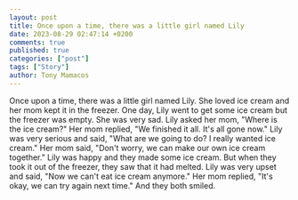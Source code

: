 ```yaml
---
layout: post
title: Once upon a time, there was a little girl named Lily
date: 2023-08-29 02:47:14 +0200
comments: true
published: true
categories: ["post"]
tags: ["Story"]
author: Tony Mamacos
---
```

Once upon a time, there was a little girl named Lily. She loved ice cream and her mom kept it in the freezer. One day, Lily went to get some ice cream but the freezer was empty. She was very sad.
Lily asked her mom, "Where is the ice cream?" Her mom replied, "We finished it all. It's all gone now." Lily was very serious and said, "What are we going to do? I really wanted ice cream."
Her mom said, "Don't worry, we can make our own ice cream together." Lily was happy and they made some ice cream. But when they took it out of the freezer, they saw that it had melted. Lily was very upset and said, "Now we can't eat ice cream anymore." Her mom replied, "It's okay, we can try again next time." And they both smiled.
